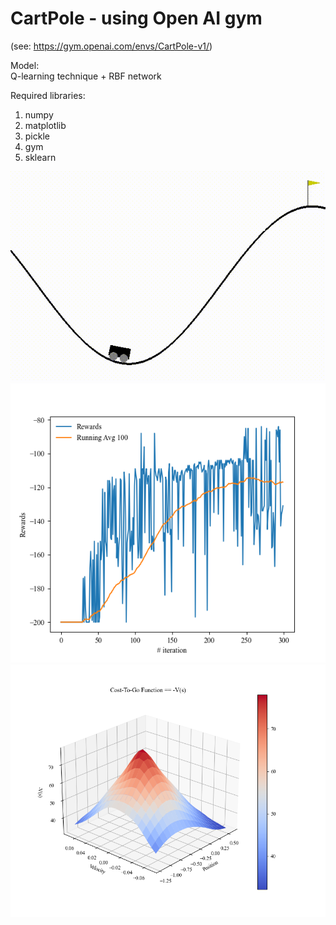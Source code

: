 # CartPole - using Open AI gym 

(see: https://gym.openai.com/envs/CartPole-v1/)

Model:\
Q-learning technique + RBF network

Required libraries:

1) numpy
2) matplotlib 
3) pickle 
4) gym 
5) sklearn


![Alt Text](gif.gif)
![plot](plots/R_episodes.png)
![plot](plots/CostToGo.png)
